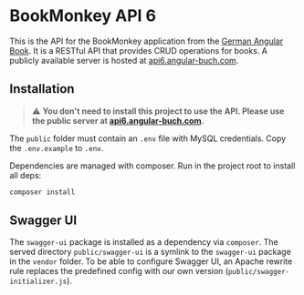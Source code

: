 # BookMonkey API 6

This is the API for the BookMonkey application from the [German Angular Book](https://angular-buch.com). It is a RESTful API that provides CRUD operations for books.
A publicly available server is hosted at [api6.angular-buch.com](https://api6.angular-buch.com).

## Installation

> :warning: **You don't need to install this project to use the API. Please use the public server at [api6.angular-buch.com](https://api6.angular-buch.com).**

The `public` folder must contain an `.env` file with MySQL credentials.
Copy the `.env.example` to `.env`.

Dependencies are managed with composer. Run in the project root to install all deps:

```bash
composer install
```

## Swagger UI

The `swagger-ui` package is installed as a dependency via `composer`.
The served directory `public/swagger-ui` is a symlink to the `swagger-ui` package in the `vendor` folder.
To be able to configure Swagger UI, an Apache rewrite rule replaces the predefined config with our own version (`public/swagger-initializer.js`).
